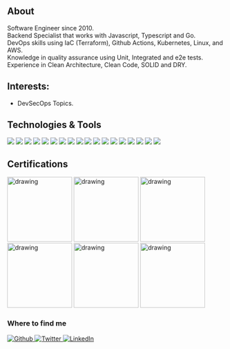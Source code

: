 ## About
Software Engineer since 2010.  
Backend Specialist that works with Javascript, Typescript and Go.  
DevOps skills using IaC (Terraform), Github Actions, Kubernetes, Linux, and AWS.  
Knowledge in quality assurance using Unit, Integrated and e2e tests.  
Experience in Clean Architecture, Clean Code, SOLID and DRY.  

## Interests: 
* DevSecOps Topics.

## Technologies & Tools
![](https://img.shields.io/badge/Linux-informational?style=flat&logo=linux&logoColor=white&color=343b41)
![](https://img.shields.io/badge/Node.js-informational?style=flat&logo=javascript&logoColor=white&color=343b41)
![](https://img.shields.io/badge/Next.js-informational?style=flat&logo=next.js&logoColor=white&color=343b41)
![](https://img.shields.io/badge/Nest.js-informational?style=flat&logo=nestjs&logoColor=white&color=343b41)
![](https://img.shields.io/badge/Typescript-informational?style=flat&logo=typescript&logoColor=white&color=343b41)
![](https://img.shields.io/badge/Golang-informational?style=flat&logo=go&logoColor=white&color=343b41)
![](https://img.shields.io/badge/MongoDB-informational?style=flat&logo=mongodb&logoColor=white&color=343b41)
![](https://img.shields.io/badge/PostgreSQL-informational?style=flat&logo=postgresql&logoColor=white&color=343b41)
![](https://img.shields.io/badge/Redis-informational?style=flat&logo=redis&logoColor=white&color=343b41)
![](https://img.shields.io/badge/New_Relic-informational?style=flat&logo=newrelic&logoColor=white&color=343b41)
![](https://img.shields.io/badge/Docker-informational?style=flat&logo=docker&logoColor=white&color=343b41)
![](https://img.shields.io/badge/Kubernetes-informational?style=flat&logo=kubernetes&logoColor=white&color=343b41)
![](https://img.shields.io/badge/Terraform-informational?style=flat&logo=terraform&logoColor=white&color=343b41)
![](https://img.shields.io/badge/AWS-informational?style=flat&logo=amazonaws&logoColor=white&color=343b41)
![](https://img.shields.io/badge/Vercel-informational?style=flat&logo=vercel&logoColor=white&color=343b41)
![](https://img.shields.io/badge/Digital_Ocean-informational?style=flat&logo=digitalocean&logoColor=white&color=343b41)
![](https://img.shields.io/badge/Jest-informational?style=flat&logo=jest&logoColor=white&color=343b41)
![](https://img.shields.io/badge/Serverless-informational?style=flat&logo=serverless&logoColor=white&color=343b41)

## Certifications
<a href="https://cs.lpi.org/caf/Xamman/certification/verify/LPI000360757/7t8b8wtamb" target="_blank"><img src="https://images.credly.com/images/f414bc95-cdcb-4ac9-bdcc-38d3bc6fa386/LPI_Essentials.png" alt="drawing" height="150"/></a>
<a href="https://www.credly.com/badges/bdf56135-0162-4232-a370-3f409adcea91/" target="_blank"><img src="https://images.credly.com/size/340x340/images/99289602-861e-4929-8277-773e63a2fa6f/image.png" alt="drawing" height="150"/></a>
<a href="https://www.credly.com/badges/134bba19-9f96-41a9-895f-e0d57708a94a" target="_blank"><img src="https://images.credly.com/size/340x340/images/8ee45313-716a-4142-a9da-30adaaea0c12/Training_Badges_Master_Node-AppDev.png" alt="drawing" height="150"/></a>
<a href="https://www.credly.com/badges/c233beac-a362-400a-88f0-fdd72e774d41" target="_blank"><img src="https://images.credly.com/size/340x340/images/b9feab85-1a43-4f6c-99a5-631b88d5461b/image.png" alt="drawing" height="150"/></a>
<a href="https://www.credly.com/badges/c0712f28-7548-4bb8-8f61-79f098c05e19/public_url" target="_blank"><img src="https://images.credly.com/size/340x340/images/0e284c3f-5164-4b21-8660-0d84737941bc/image.png" alt="drawing" height="150"/></a>
<a href="https://www.credly.com/badges/c0712f28-7548-4bb8-8f61-79f098c05e19/public_url" target="_blank"><img src="https://images.credly.com/size/340x340/images/f88d800c-5261-45c6-9515-0458e31c3e16/ckad_from_cncfsite.png" alt="drawing" height="150"/></a>


<h3>Where to find me</h3>
<p>
  <a href="https://github.com/alarangeiras" target="_blank">
    <img alt="Github" src="https://img.shields.io/badge/GitHub-%2312100E.svg?&style=for-the-badge&logo=Github&logoColor=white" />
  </a>
  <a href="https://twitter.com/alarangeiras" target="_blank">
    <img alt="Twitter" src="https://img.shields.io/badge/twitter-%231DA1F2.svg?&style=for-the-badge&logo=twitter&logoColor=white" />
  </a>
  <a href="https://www.linkedin.com/in/allanlarangeiras" target="_blank">
    <img alt="LinkedIn" src="https://img.shields.io/badge/linkedin-%230077B5.svg?&style=for-the-badge&logo=linkedin&logoColor=white" />
  </a>
</p>
